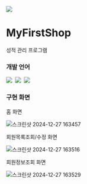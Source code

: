 <img src="https://capsule-render.vercel.app/api?type=waving&color=FFAC49&height=150&section=header&text=&fontSize=50%"/>

# MyFirstShop
성적 관리 프로그램 

### 개발 언어

<div>
<img src= "https://img.shields.io/badge/HTML-239120?style=for-the-badge&logo=html5&logoColor=white" />&nbsp
<img src= "https://img.shields.io/badge/CSS-239120?&style=for-the-badge&logo=css3&logoColor=white" />&nbsp
<img src= "https://img.shields.io/badge/JavaScript-F7DF1E?style=for-the-badge&logo=JavaScript&logoColor=white" />&nbsp
</div>

### 구현 화면

홈 화면

![스크린샷 2024-12-27 163457](https://github.com/user-attachments/assets/f1394d66-a07a-40b2-b81c-e73374a280df)

회원목록조회/수정 화면

![스크린샷 2024-12-27 163516](https://github.com/user-attachments/assets/f9d25999-2041-4f89-8c69-712fb7b97e5f)

회원정보조회 화면

![스크린샷 2024-12-27 163529](https://github.com/user-attachments/assets/391ed9b8-6632-47ab-af85-45b0641659aa)
